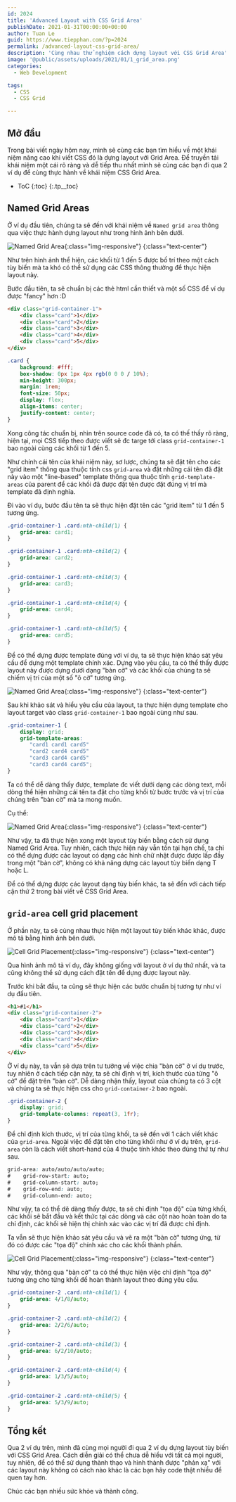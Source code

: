 ```yaml
---
id: 2024
title: 'Advanced Layout with CSS Grid Area'
publishDate: 2021-01-31T00:00:00+00:00
author: Tuan Le
guid: https://www.tiepphan.com/?p=2024
permalink: /advanced-layout-css-grid-area/
description: 'Cùng nhau thử nghiệm cách dựng layout với CSS Grid Area'
image: '@public/assets/uploads/2021/01/1_grid_area.png'
categories:
  - Web Development

tags:
  - CSS
  - CSS Grid

---
```


## Mở đầu

Trong bài viết ngày hôm nay, mình sẽ cùng các bạn tìm hiểu về một khái niệm nâng cao khi viết CSS đó là dựng layout với Grid Area. Để truyền tải khái niệm một cái rõ ràng và dễ tiếp thu nhất mình sẽ cùng các bạn đi qua 2 ví dụ để cùng thực hành về khái niệm CSS Grid Area.

* ToC
{:toc}
{:.tp__toc}


## Named Grid Areas
Ở ví dụ đầu tiên, chúng ta sẽ đến với khái niệm về `Named grid area` thông qua việc thực hành dựng layout như trong hình ảnh bên dưới.

![Named Grid Area](/assets/uploads/2021/01/grid-1.jpg){:class="img-responsive"}
{:class="text-center"}

Như trên hình ảnh thể hiện, các khối từ 1 đến 5 được bố trí theo một cách tùy biến mà ta khó có thể sử dụng các CSS thông thường để thực hiện layout này.

Bước đầu tiên, ta sẽ chuẩn bị các thẻ html cần thiết và một số CSS để ví dụ được "fancy" hơn :D

```html
<div class="grid-container-1">
    <div class="card">1</div>
    <div class="card">2</div>
    <div class="card">3</div>
    <div class="card">4</div>
    <div class="card">5</div>
</div>
```

```css
.card {
    background: #fff;
    box-shadow: 0px 1px 4px rgb(0 0 0 / 10%);
    min-height: 300px;
    margin: 1rem;
    font-size: 50px;
    display: flex;
    align-items: center;
    justify-content: center;
}
```

Xong công tác chuẩn bị, nhìn trên source code đã có, ta có thế thấy rõ ràng, hiện tại, mọi CSS tiếp theo được viết sẽ đc targe tới class `grid-container-1` bao ngoài cùng các khối từ 1 đến 5.

Như chính cái tên của khái niệm này, sơ lược, chúng ta sẽ đặt tên cho các "grid item" thông qua thuộc tính css `grid-area` và đặt những cái tên đã đặt này vào một "line-based" template thông qua thuộc tính `grid-template-areas` của parent để các khối đã được đặt tên được đặt đúng vị trí mà template đã định nghĩa.

Đi vào ví dụ, bước đầu tên ta sẽ thực hiện đặt tên các "grid item" từ 1 đến 5 tương ứng.
```css
.grid-container-1 .card:nth-child(1) {
    grid-area: card1;
}

.grid-container-1 .card:nth-child(2) {
    grid-area: card2;
}

.grid-container-1 .card:nth-child(3) {
    grid-area: card3;
}

.grid-container-1 .card:nth-child(4) {
    grid-area: card4;
}

.grid-container-1 .card:nth-child(5) {
    grid-area: card5;
}
```

Để có thể dựng được template đúng với ví dụ, ta sẽ thực hiện khảo sát yêu cầu để dựng một template chính xác. Dựng vào yêu cầu, ta có thể thấy được layout này được dựng dưới dạng "bàn cờ" và các khối của chúng ta sẽ chiếm vị trí của một số "ô cờ" tương ứng.

![Named Grid Area](/assets/uploads/2021/01/grid-1-2.jpg){:class="img-responsive"}
{:class="text-center"}

Sau khi khảo sát và hiểu yêu cầu của layout, ta thực hiện dựng template cho layout target vào class `grid-container-1` bao ngoài cùng như sau.

```css
.grid-container-1 {
    display: grid;
    grid-template-areas: 
       "card1 card1 card5"
       "card2 card4 card5"
       "card3 card4 card5"
       "card3 card4 card5";
}
```

Ta có thể dễ dàng thấy được, template đc viết dưới dạng các dòng text, mỗi dòng thể hiện những cái tên ta đặt cho từng khối từ bước trước và vị trí của chúng trên "bàn cờ" mà ta mong muốn.

Cụ thể:

![Named Grid Area](/assets/uploads/2021/01/grid-1-1.jpg){:class="img-responsive"}
{:class="text-center"}

Như vậy, ta đã thực hiện xong một layout tùy biến bằng cách sử dụng Named Grid Area. Tuy nhiên, cách thực hiện này vẫn tồn tại hạn chế, ta chỉ có thể dựng được các layout có dạng các hình chữ nhật được được lấp đầy trong một "bàn cờ", không có khả năng dựng các layout tùy biến dạng T hoặc L.

Để có thể dựng được các layout dạng tùy biến khác, ta sẽ đến với cách tiếp cận thứ 2 trong bài viết về CSS Grid Area.


## `grid-area` cell grid placement

Ở phần này, ta sẽ cùng nhau thực hiện một layout tùy biến khác khác, được mô tả bằng hình ảnh bên dưới.

![Cell Grid Placement](/assets/uploads/2021/01/grid-2.jpg){:class="img-responsive"}
{:class="text-center"}

Qua hình ảnh mô tả ví dụ, đây không giống với layout ở ví dụ thứ nhất, và ta cũng không thể sử dụng cách đặt tên để dựng được layout này.

Trước khi bắt đầu, ta cũng sẽ thực hiện các bước chuẩn bị tương tự như ví dụ đầu tiên.

```html
<h1>#1</h1>
<div class="grid-container-2">
    <div class="card">1</div>
    <div class="card">2</div>
    <div class="card">3</div>
    <div class="card">4</div>
    <div class="card">5</div>
</div>
```

Ở ví dụ này, ta vẫn sẽ dựa trên tư tưởng về việc chia "bàn cờ" ở ví dụ trước, tuy nhiên ở cách tiếp cận này, ta sẽ chỉ định vị trí, kích thước của từng "ô cờ" để đặt trên "bàn cờ". Dễ dàng nhận thấy, layout của chúng ta có 3 cột và chúng ta sẽ thực hiện css cho `grid-container-2` bao ngoài.

```css
.grid-container-2 {
    display: grid;
    grid-template-columns: repeat(3, 1fr);
}
```

Để chỉ định kích thước, vị trí của từng khối, ta sẽ đến với 1 cách viết khác của `grid-area`. Ngoài việc để đặt tên cho từng khối như ở ví dụ trên, `grid-area` còn là cách viết short-hand của 4 thuộc tính khác theo đúng thứ tự như sau.

```css
grid-area: auto/auto/auto/auto;
#    grid-row-start: auto;
#    grid-column-start: auto;
#    grid-row-end: auto;
#    grid-column-end: auto;
```

Như vậy, ta có thể dẽ dàng thấy được, ta sẽ chỉ định "tọa độ" của từng khối, các khối sẽ bắt đầu và kết thức tại các dòng và các cột nào hoàn toàn do ta chỉ định, các khối sẽ hiện thị chính xác vào các vị trí đã được chỉ định.

Ta vẫn sẽ thực hiện khảo sát yêu cầu và vẽ ra một "bàn cờ" tương ứng, từ đó có được các "tọa độ" chính xác cho các khối thành phần.

![Cell Grid Placement](/assets/uploads/2021/01/grid-2-1.jpg){:class="img-responsive"}
{:class="text-center"}

Như vậy, thông qua "bàn cờ" ta có thể thực hiện việc chỉ định "tọa độ" tương ứng cho từng khối để hoàn thành layout theo đúng yêu cầu.

```css
.grid-container-2 .card:nth-child(1) {
    grid-area: 4/1/8/auto;
}

.grid-container-2 .card:nth-child(2) {
    grid-area: 2/2/6/auto;
}

.grid-container-2 .card:nth-child(3) {
    grid-area: 6/2/10/auto;
}

.grid-container-2 .card:nth-child(4) {
    grid-area: 1/3/5/auto;
}

.grid-container-2 .card:nth-child(5) {
    grid-area: 5/3/9/auto;
}
```

## Tổng kết
Qua 2 ví dụ trên, mình đã cùng mọi người đi qua 2 ví dụ dựng layout tùy biến với CSS Grid Area. Cách diễn giải có thể chưa dễ hiểu với tất cả mọi người, tuy nhiên, để có thể sử dụng thành thạo và hình thành được "phản xạ" với các layout này không có cách nào khác là các bạn hãy code thật nhiều để quen tay hơn.

Chúc các bạn nhiều sức khỏe và thành công.
